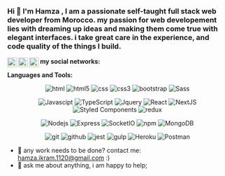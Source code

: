 ### Hi 👋 I'm Hamza , I am a passionate self-taught full stack web developer from Morocco. my passion for web developement lies with dreaming up ideas and making them come true with elegant interfaces. i take great care in the experience, and code quality of the things I build.

**my social networks:**
<a href="https://web.facebook.com/profile.php?id=100081015793167" align="center">
  <img align="left" alt="Hamza's Facebook" width="22px" src="https://raw.githubusercontent.com/hussainweb/hussainweb/main/icons/facebook.png" />
</a>
<a href="https://twitter.com/kurusaki_hamza/">
  <img align="left" alt="Hamza's Twitter" width="22px" src="https://raw.githubusercontent.com/peterthehan/peterthehan/master/assets/twitter.svg" />
</a>
<a href="https://www.linkedin.com/in/hamza-ikram-25961b243/" align="center">
  <img align="left" alt="Hamza's LinkedIN" width="22px" src="https://raw.githubusercontent.com/peterthehan/peterthehan/master/assets/linkedin.svg" />
</a>

**Languages and Tools:**
<p align="center">
  <img alt="html" src="https://img.shields.io/badge/-HTML-833412?style=flat-square&logo=html4&logoColor=white" />
  <img alt="html5" src="https://img.shields.io/badge/-HTML5-E34F26?style=flat-square&logo=html5&logoColor=white" />
  <img alt="css" src="https://img.shields.io/badge/-CSS-0ad9cc?style=flat-square&logo=css2&logoColor=white" />
  <img alt="css3" src="https://img.shields.io/badge/-CSS3-0a69d9?style=flat-square&logo=css3&logoColor=white" />
  <img alt="bootstrap" src="https://img.shields.io/badge/-BOOTSTRAP-ba1181?style=flat-square&logo=bootstrap&logoColor=white" />
  <img alt="Sass" src="https://img.shields.io/badge/-Sass-CC6699?style=flat-square&logo=sass&logoColor=white" />
</p>
<p align="center">
  <img alt="Javascipt" src="https://img.shields.io/badge/-Javascript-f9f100?style=flat-square&logo=javascript&logoColor=white" />
  <img alt="TypeScript" src="https://img.shields.io/badge/-TypeScript-007ACC?style=flat-square&logo=typescript&logoColor=white" />
  <img alt="Jquery" src="https://img.shields.io/badge/-JQUERY-5900ff?style=flat-square&logo=jquery&logoColor=white" />
  <img alt="React" src="https://img.shields.io/badge/-React-45b8d8?style=flat-square&logo=react&logoColor=white" />
  <img alt="NextJS" src="https://img.shields.io/badge/-NextJS-116bba?style=flat-square&logo=next.js&logoColor=white" />
  <img alt="Styled Components" src="https://img.shields.io/badge/-Styled_Components-db7092?style=flat-square&logo=styled-components&logoColor=white" />
  <img alt="redux" src="https://img.shields.io/badge/-Redux-764ABC?style=flat-square&logo=redux&logoColor=white" />
</p>
<p align="center">
  <img alt="Nodejs" src="https://img.shields.io/badge/-Nodejs-43853d?style=flat-square&logo=Node.js&logoColor=white" />
  <img alt="Express" src="https://img.shields.io/badge/-Express-11baaa?style=flat-square&logo=express&logoColor=white" />
  <img alt="SocketIO" src="https://img.shields.io/badge/-Socket.Io-f1ba0f?style=flat-square&logo=socket.io&logoColor=white" />
  <img alt="npm" src="https://img.shields.io/badge/-NPM-CB3837?style=flat-square&logo=npm&logoColor=white" />
  <img alt="MongoDB" src="https://img.shields.io/badge/-MongoDB-13aa52?style=flat-square&logo=mongodb&logoColor=white" />
</p>
<p align="center">
  <img alt="git" src="https://img.shields.io/badge/-Git-F05032?style=flat-square&logo=git&logoColor=white" />
  <img alt="github" src="https://img.shields.io/badge/-Github-202124?style=flat-square&logo=github&logoColor=white" />
  <img alt="jest" src="https://img.shields.io/badge/-JEST-ff00cd?style=flat-square&logo=jest&logoColor=white" />
  <img alt="gulp" src="https://img.shields.io/badge/-Gulp-39ff00?style=flat-square&logo=gulp&logoColor=white" />
  <img alt="Heroku" src="https://img.shields.io/badge/-Heroku-430098?style=flat-square&logo=heroku&logoColor=white" />
  <img alt="Postman" src="https://img.shields.io/badge/-Postman-f10f0f?style=flat-square&logo=postman&logoColor=white" />
</p>

- 💼 any work needs to be done? contact me: hamza.ikram.1120@gmail.com :)
- 💬 ask me about anything, i am happy to help;
<!--
**kurusaki-hamza/kurusaki-hamza** is a ✨ _special_ ✨ repository because its `README.md` (this file) appears on your GitHub profile.

Here are some ideas to get you started:

- 🔭 I’m currently working on ...
- 🌱 I’m currently learning ...
- 👯 I’m looking to collaborate on ...
- 🤔 I’m looking for help with ...
- 💬 Ask me about ...
- 📫 How to reach me: ...
- 😄 Pronouns: ...
- ⚡ Fun fact: ...
-->
